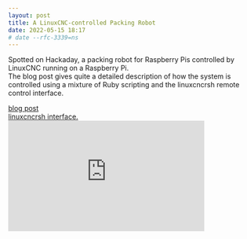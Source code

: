 ```yaml
---
layout: post
title: A LinuxCNC-controlled Packing Robot
date: 2022-05-15 18:17
# date --rfc-3339=ns
---
```

Spotted on Hackaday, a packing robot for Raspberry Pis controlled by
LinuxCNC running on a Raspberry Pi.  
The blog post gives quite a detailed description of how the system is
controlled using a mixture of Ruby scripting and the linuxcncrsh
remote control interface.

<div>
<a href=https://raspberry.piaustralia.com.au/pages/the-raspberry-pi-that-ships-other-raspberry-pis> blog post </a>
</div>
<div>
<a href=https://linuxcnc.org/docs/html/man/man1/linuxcncrsh.1.html>linuxcncrsh interface.</a>
</div>


<iframe loading="lazy" title="Raspberry Pi Picking Robot" src="https://player.vimeo.com/video/749777452?h=3b81c96ac8&amp;dnt=1&amp;app_id=122963" width="400" height="225" frameborder="0" allow="autoplay; fullscreen; picture-in-picture" allowfullscreen=""></iframe>
